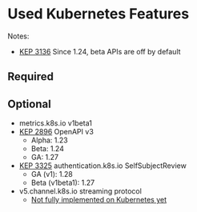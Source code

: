 # Used Kubernetes Features

Notes:

- [KEP 3136](https://github.com/kubernetes/enhancements/issues/3136) Since 1.24, beta APIs are off by default

## Required

## Optional

- metrics.k8s.io v1beta1
- [KEP 2896](https://github.com/kubernetes/enhancements/issues/2896) OpenAPI v3
  - Alpha: 1.23
  - Beta: 1.24
  - GA: 1.27
- [KEP 3325](https://github.com/kubernetes/enhancements/issues/3325) authentication.k8s.io SelfSubjectReview
  - GA (v1): 1.28
  - Beta (v1beta1): 1.27
- v5.channel.k8s.io streaming protocol
  - [Not fully implemented on Kubernetes yet](https://github.com/kubernetes/kubernetes/issues/122263)
